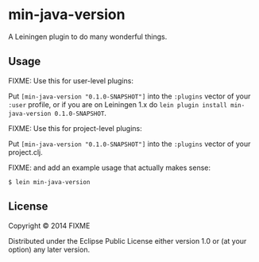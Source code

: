 # min-java-version

A Leiningen plugin to do many wonderful things.

## Usage

FIXME: Use this for user-level plugins:

Put `[min-java-version "0.1.0-SNAPSHOT"]` into the `:plugins` vector of your
`:user` profile, or if you are on Leiningen 1.x do `lein plugin install
min-java-version 0.1.0-SNAPSHOT`.

FIXME: Use this for project-level plugins:

Put `[min-java-version "0.1.0-SNAPSHOT"]` into the `:plugins` vector of your project.clj.

FIXME: and add an example usage that actually makes sense:

    $ lein min-java-version

## License

Copyright © 2014 FIXME

Distributed under the Eclipse Public License either version 1.0 or (at
your option) any later version.
